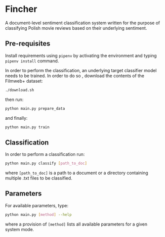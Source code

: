 # Fincher

A document-level sentiment classification system written for the purpose of classifying Polish movie reviews based on
 their underlying sentiment.
 
 ## Pre-requisites
 
 Install requirements using `pipenv` by activating the environment and typing `pipenv install` command.
 
 In order to perform the classification, an underlying target classifier model needs to be trained. In order to do so
 , download the contents of the Filmweb+ dataset:
 ```bash
./download.sh
```
then run:

```bash
python main.py prepare_data
```
and finally:
```bash
python main.py train
```

## Classification

In order to perform a classification run:
```bash
python main.py classify [path_to_doc]
```
where `[path_to_doc]` is a path to a document or a directory containing multiple .txt files to be classified.

## Parameters

For available parameters, type:
```bash
python main.py [method] --help
```
where a provision of `[method]` lists all available parameters for a given system mode.